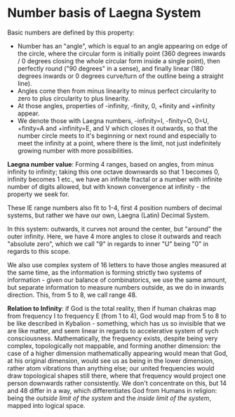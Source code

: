# Number basis of Laegna System

Basic numbers are defined by this property:
- Number has an "angle", which is equal to an angle appearing on edge of the circle, where the circular form is initially point (360 degrees inwards / 0 degrees closing the whole circular form inside a single point), then perfectly round ("90 degrees" in a sense), and finally linear (180 degrees inwards or 0 degrees curve/turn of the outline being a straight line).
- Angles come then from minus linearity to minus perfect circularity to zero to plus circularity to plus linearity.
- At those angles, properties of -infinity, -finity, 0, +finity and +infinity appear.
- We denote those with Laegna numbers, -infinity=I, -finity=O, 0=U, +finity=A and +infinity=E, and V which closes it outwards, so that the number circle meets to it's beginning or next round and especially to meet the infinity at a point, where there is the limit, not just indefinitely growing number with more possibilities.

__Laegna number value__: Forming 4 ranges, based on angles, from minus infinity to infinity; taking this one octave downwards so that 1 becomes 0, infinity becomes 1 etc., we have an infinite fractal or a number with infinite number of digits allowed, but with known convergence at infinity - the property we seek for.

These IE range numbers also fit to 1-4, first 4 position numbers of decimal systems, but rather we have our own, Laegna (Latin) Decimal System.

In this system: outwards, it curves not around the center, but "around" the outer infinity. Here, we have 4 more angles to close it outwards and reach "absolute zero", which we call "9" in regards to inner "U" being "0" in regards to this scope.

We also use complex system of 16 letters to have those angles measured at the same time, as the information is forming strictly two systems of information - given our balance of combinatorics, we use the same amount, but separate information to measure numbers outside, as we do in inwards direction. This, from 5 to 8, we call range 48.

__Relation to Infinity__: if God is the total reality, then if human chakras map from frequency I to frequency E (from 1 to 4), God would map from 5 to 8 to be like described in Kybalion - something, which has us so invisible that we are like matter, and seem linear in regards to accelerative system of sych consciousness. Mathematically, the frequency exists, despite being very complex, topologically not mappable, and forming another dimension: the case of a higher dimension mathematically appearing would mean that God, at his original dimension, would see us as being in the lower dimension, rather atom vibrations than anything else; our united frequencies would draw topological shapes still there, where that frequency would project one person downwards rather consistently. We don't concentrate on this, but 14 and 48 differ in a way, which differentiates God from Humans in religion: being the *outside limit of the system* and the *inside limit of the system*, mapped into logical space.